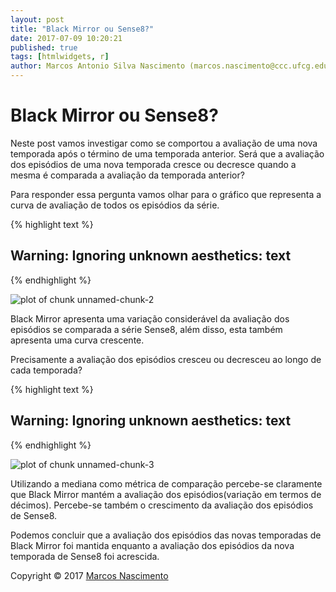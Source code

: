 ```yaml
---
layout: post
title: "Black Mirror ou Sense8?"
date: 2017-07-09 10:20:21
published: true
tags: [htmlwidgets, r]
author: Marcos Antonio Silva Nascimento (marcos.nascimento@ccc.ufcg.edu.br)
---
```




# Black Mirror ou Sense8?

Neste post vamos investigar como se comportou a avaliação de uma nova temporada após o término de uma temporada anterior. Será que a avaliação dos episódios de uma nova temporada cresce ou decresce quando a mesma é comparada a avaliação da temporada anterior?

Para responder essa pergunta vamos olhar para o gráfico que representa a curva de avaliação de todos os episódios da série.

{% highlight text %}
## Warning: Ignoring unknown aesthetics: text
{% endhighlight %}

![plot of chunk unnamed-chunk-2](/knitr-jekyll-ad1figure/source/2017-07-07-postagem-prob2/unnamed-chunk-2-1.png)

Black Mirror apresenta uma variação considerável da avaliação dos episódios se comparada a série Sense8, além disso, esta também apresenta uma curva crescente.

Precisamente a avaliação dos episódios cresceu ou decresceu ao longo de cada temporada? 

{% highlight text %}
## Warning: Ignoring unknown aesthetics: text
{% endhighlight %}

![plot of chunk unnamed-chunk-3](/knitr-jekyll-ad1figure/source/2017-07-07-postagem-prob2/unnamed-chunk-3-1.png)


Utilizando a mediana como métrica de comparação percebe-se claramente que Black Mirror mantém a avaliação dos episódios(variação em termos de décimos). Percebe-se também o crescimento da avaliação dos episódios de Sense8.

Podemos concluir que a avaliação dos episódios das novas temporadas de Black Mirror foi mantida enquanto a avaliação dos episódios da nova temporada de Sense8 foi acrescida.

Copyright © 2017 [Marcos Nascimento](https://github.com/marcosasn/AD1/blob/master/problema2/R/prob2_cpoint1.Rmd)
